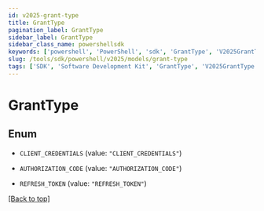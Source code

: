 ```yaml
---
id: v2025-grant-type
title: GrantType
pagination_label: GrantType
sidebar_label: GrantType
sidebar_class_name: powershellsdk
keywords: ['powershell', 'PowerShell', 'sdk', 'GrantType', 'V2025GrantType']
slug: /tools/sdk/powershell/v2025/models/grant-type
tags: ['SDK', 'Software Development Kit', 'GrantType', 'V2025GrantType']
---
```


# GrantType

## Enum

- `CLIENT_CREDENTIALS` (value: `"CLIENT_CREDENTIALS"`)

- `AUTHORIZATION_CODE` (value: `"AUTHORIZATION_CODE"`)

- `REFRESH_TOKEN` (value: `"REFRESH_TOKEN"`)

[[Back to top]](#)

